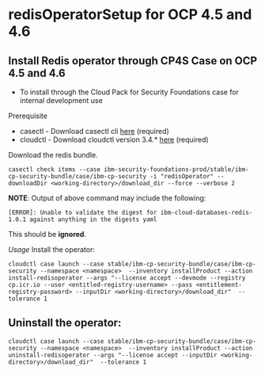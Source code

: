# redisOperatorSetup for OCP 4.5 and 4.6

## Install Redis operator through CP4S Case on OCP 4.5 and 4.6

- To install through the Cloud Pack for Security Foundations case for internal development use


Prerequisite

- casectl - Download casectl cli [here](https://github.ibm.com/CloudPakOpenContent/case-spec-cli/releases) (required)
- cloudctl - Download cloudctl version 3.4.* [here](https://github.com/IBM/cloud-pak-cli/releases/) (required)

Download the redis bundle.
```
casectl check items --case ibm-security-foundations-prod/stable/ibm-cp-security-bundle/case/ibm-cp-security -i "redisOperator" --downloadDir <working-directory>/download_dir --force --verbose 2
```
**NOTE**: Output of above command may include the following:
```
[ERROR]: Unable to validate the digest for ibm-cloud-databases-redis-1.0.1 against anything in the digests yaml
```
This should be **ignored**.


*Usage* 
Install the operator:
```
cloudctl case launch --case stable/ibm-cp-security-bundle/case/ibm-cp-security --namespace <namespace>  --inventory installProduct --action install-redisoperator --args "--license accept --devmode --registry cp.icr.io --user <entitled-registry-username> --pass <entitlement-registry-password> --inputDir <working-directory>/download_dir"  --tolerance 1
```

## Uninstall the operator:

```
cloudctl case launch --case stable/ibm-cp-security-bundle/case/ibm-cp-security --namespace <namespace>  --inventory installProduct --action uninstall-redisoperator --args "--license accept --inputDir <working-directory>/download_dir"  --tolerance 1
```

